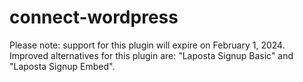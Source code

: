 connect-wordpress
=================

Please note: support for this plugin will expire on February 1, 2024. Improved alternatives for this plugin are: "Laposta Signup Basic" and "Laposta Signup Embed".